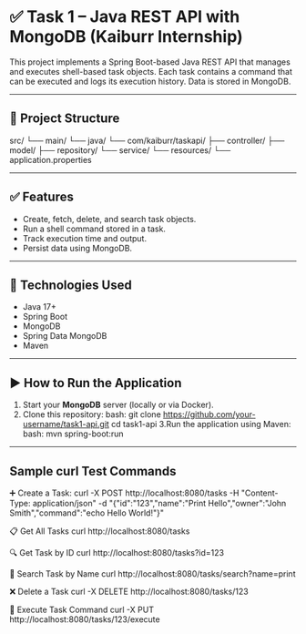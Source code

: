 # ✅ Task 1 – Java REST API with MongoDB (Kaiburr Internship)

This project implements a Spring Boot-based Java REST API that manages and executes shell-based task objects. Each task contains a command that can be executed and logs its execution history. Data is stored in MongoDB.

---

## 📁 Project Structure
src/
└── main/
└── java/
└── com/kaiburr/taskapi/
├── controller/
├── model/
├── repository/
└── service/
└── resources/
└── application.properties


---

## ✅ Features

- Create, fetch, delete, and search task objects.
- Run a shell command stored in a task.
- Track execution time and output.
- Persist data using MongoDB.

---

## 🧰 Technologies Used

- Java 17+
- Spring Boot
- MongoDB
- Spring Data MongoDB
- Maven

---

## ▶️ How to Run the Application

1. Start your **MongoDB** server (locally or via Docker).
2. Clone this repository:
   bash:
   git clone https://github.com/your-username/task1-api.git
   cd task1-api
3.Run the application using Maven:
    bash:
    mvn spring-boot:run

---

##  Sample curl Test Commands
➕ Create a Task:
        curl -X POST http://localhost:8080/tasks -H "Content-Type: application/json" -d "{\"id\":\"123\",\"name\":\"Print Hello\",\"owner\":\"John Smith\",\"command\":\"echo Hello World!\"}"

📋 Get All Tasks
    curl http://localhost:8080/tasks

🔍 Get Task by ID
    curl http://localhost:8080/tasks?id=123

🔎 Search Task by Name
    curl http://localhost:8080/tasks/search?name=print

❌ Delete a Task
    curl -X DELETE http://localhost:8080/tasks/123

🚀 Execute Task Command
    curl -X PUT http://localhost:8080/tasks/123/execute
